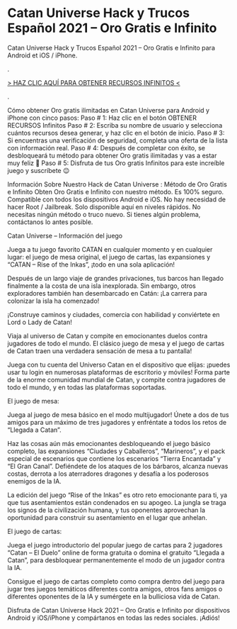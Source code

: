 # Catan Universe Hack y Trucos Español 2021 – Oro Gratis e Infinito

Catan Universe Hack y Trucos Español 2021 – Oro Gratis e Infinito para Android et iOS / iPhone.


.

[> HAZ CLIC AQUÍ PARA OBTENER RECURSOS INFINITOS <](https://hadesjuegos.com/catan-universe-hack-y-trucos-espanol-2021-oro-gratis-e-infinito/)

.

 

Cómo obtener Oro gratis ilimitadas en Catan Universe para Android y iPhone con cinco pasos:
Paso # 1: Haz clic en el botón OBTENER RECURSOS Infinitos
Paso # 2: Escriba su nombre de usuario y selecciona cuántos recursos desea generar, y haz clic en el botón de inicio.
Paso # 3: Si encuentras una verificación de seguridad, completa una oferta de la lista con información real.
Paso # 4: Después de completar con éxito, se desbloqueará tu método para obtener Oro gratis ilimitadas y vas a estar muy feliz 🙂
Paso # 5: Disfruta de tus Oro gratis Infinitos para este increíble juego y suscríbete 😉
 

Información Sobre Nuestro Hack de Catan Universe : Método de Oro Gratis e Infinito
Obten Oro Gratis e Infinito con nuestro método.
Es 100% seguro.
Compatible con todos los dispositivos Android e iOS.
No hay necesidad de hacer Root / Jailbreak.
Solo disponible aquí en niveles rápidos.
No necesitas ningún método o truco nuevo.
Si tienes algún problema, contáctanos lo antes posible.
 

Catan Universe – Información del juego
 

Juega a tu juego favorito CATAN en cualquier momento y en cualquier lugar: el juego de mesa original, el juego de cartas, las expansiones y “CATAN – Rise of the Inkas”, ¡todo en una sola aplicación!

 

Después de un largo viaje de grandes privaciones, tus barcos han llegado finalmente a la costa de una isla inexplorada. Sin embargo, otros exploradores también han desembarcado en Catán: ¡La carrera para colonizar la isla ha comenzado!

 

¡Construye caminos y ciudades, comercia con habilidad y conviértete en Lord o Lady de Catan!

 

Viaja al universo de Catan y compite en emocionantes duelos contra jugadores de todo el mundo. El clásico juego de mesa y el juego de cartas de Catan traen una verdadera sensación de mesa a tu pantalla!

 

Juega con tu cuenta del Universo Catan en el dispositivo que elijas: ¡puedes usar tu login en numerosas plataformas de escritorio y móviles! Forma parte de la enorme comunidad mundial de Catan, y compite contra jugadores de todo el mundo, y en todas las plataformas soportadas.

 

El juego de mesa:

Juega al juego de mesa básico en el modo multijugador! Únete a dos de tus amigos para un máximo de tres jugadores y enfréntate a todos los retos de “Llegada a Catan”.

 

Haz las cosas aún más emocionantes desbloqueando el juego básico completo, las expansiones “Ciudades y Caballeros”, “Marineros”, y el pack especial de escenarios que contiene los escenarios “Tierra Encantada” y “El Gran Canal”. Defiéndete de los ataques de los bárbaros, alcanza nuevas costas, derrota a los aterradores dragones y desafía a los poderosos enemigos de la IA.

 

La edición del juego “Rise of the Inkas” es otro reto emocionante para ti, ya que tus asentamientos están condenados en su apogeo. La jungla se traga los signos de la civilización humana, y tus oponentes aprovechan la oportunidad para construir su asentamiento en el lugar que anhelan.

 

El juego de cartas:

Juega el juego introductorio del popular juego de cartas para 2 jugadores “Catan – El Duelo” online de forma gratuita o domina el gratuito “Llegada a Catan”, para desbloquear permanentemente el modo de un jugador contra la IA.

 

Consigue el juego de cartas completo como compra dentro del juego para jugar tres juegos temáticos diferentes contra amigos, otros fans amigos o diferentes oponentes de la IA y sumérgete en la bulliciosa vida de Catan.

 

 

Disfruta de Catan Universe Hack 2021 – Oro Gratis e Infinito por dispositivos Android y iOS/iPhone y compártanos en todas las redes sociales. ¡Adiós!
